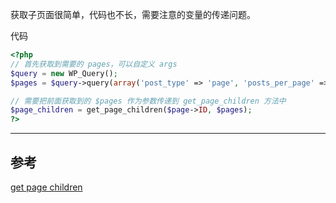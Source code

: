 <!-- title:WordPress 获取子页面 -->
<!-- keywords:WordPress -->

获取子页面很简单，代码也不长，需要注意的变量的传递问题。

代码

```php
<?php
// 首先获取到需要的 pages，可以自定义 args
$query = new WP_Query();
$pages = $query->query(array('post_type' => 'page', 'posts_per_page' => -1,));

// 需要把前面获取到的 $pages 作为参数传递到 get_page_children 方法中
$page_children = get_page_children($page->ID, $pages);
?>
```

---

## 参考

[get page children](http://codex.wordpress.org/Function_Reference/get_page_children)
